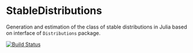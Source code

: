 # StableDistributions

Generation and estimation of the class of stable distributions in Julia based on interface of `Distributions` package.





[![Build Status](https://github.com/jaksle/StableDistributions.jl/actions/workflows/CI.yml/badge.svg?branch=main)](https://github.com/jaksle/StableDistributions.jl/actions/workflows/CI.yml?query=branch%3Amain)
